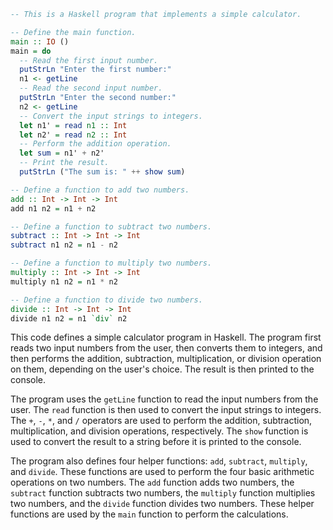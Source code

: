 ```haskell
-- This is a Haskell program that implements a simple calculator.

-- Define the main function.
main :: IO ()
main = do
  -- Read the first input number.
  putStrLn "Enter the first number:"
  n1 <- getLine
  -- Read the second input number.
  putStrLn "Enter the second number:"
  n2 <- getLine
  -- Convert the input strings to integers.
  let n1' = read n1 :: Int
  let n2' = read n2 :: Int
  -- Perform the addition operation.
  let sum = n1' + n2'
  -- Print the result.
  putStrLn ("The sum is: " ++ show sum)

-- Define a function to add two numbers.
add :: Int -> Int -> Int
add n1 n2 = n1 + n2

-- Define a function to subtract two numbers.
subtract :: Int -> Int -> Int
subtract n1 n2 = n1 - n2

-- Define a function to multiply two numbers.
multiply :: Int -> Int -> Int
multiply n1 n2 = n1 * n2

-- Define a function to divide two numbers.
divide :: Int -> Int -> Int
divide n1 n2 = n1 `div` n2
```

This code defines a simple calculator program in Haskell. The program first reads two input numbers from the user, then converts them to integers, and then performs the addition, subtraction, multiplication, or division operation on them, depending on the user's choice. The result is then printed to the console.

The program uses the `getLine` function to read the input numbers from the user. The `read` function is then used to convert the input strings to integers. The `+`, `-`, `*`, and `/` operators are used to perform the addition, subtraction, multiplication, and division operations, respectively. The `show` function is used to convert the result to a string before it is printed to the console.

The program also defines four helper functions: `add`, `subtract`, `multiply`, and `divide`. These functions are used to perform the four basic arithmetic operations on two numbers. The `add` function adds two numbers, the `subtract` function subtracts two numbers, the `multiply` function multiplies two numbers, and the `divide` function divides two numbers. These helper functions are used by the `main` function to perform the calculations.